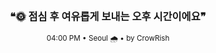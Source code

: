 <div align="center">

<br>

<h3>❝🌞 점심 후 여유롭게 보내는 오후 시간이에요❞</h3>

<sub>04:00 PM • Seoul 🌧️ • by CrowRish</sub>

<br>

</div>